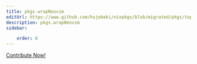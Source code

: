 ```yaml
---
title: pkgs.wrapNeovim
editUrl: https://www.github.com/hsjobeki/nixpkgs/blob/migrated/pkgs/top-level/all-packages.nix#L36376C16
description: pkgs.wrapNeovim
sidebar:

    order: 8
---
```


<a href="https://www.github.com/hsjobeki/nixpkgs/blob/migrated/pkgs/top-level/all-packages.nix#L36376C16">Contribute Now!</a>



